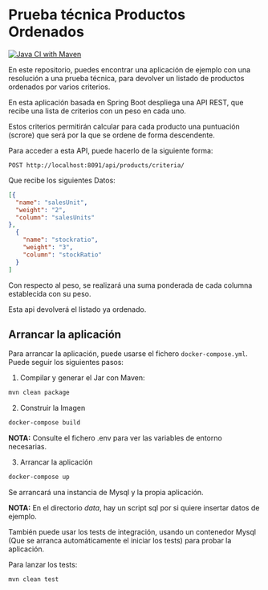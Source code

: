 # Prueba técnica Productos Ordenados

[![Java CI with Maven](https://github.com/zerasul/OrderedProductList/actions/workflows/maven.yml/badge.svg)](https://github.com/zerasul/OrderedProductList/actions/workflows/maven.yml)

En este repositorio, puedes encontrar una aplicación de ejemplo con una resolución a una prueba técnica, para devolver un listado de productos ordenados por varios criterios.

En esta aplicación basada en Spring Boot despliega una API REST, que recibe una lista de criterios con un peso en cada uno.

Estos criterios permitirán calcular para cada producto una puntuación (scrore) que será por la que se ordene de forma descendente.

Para acceder a esta API, puede hacerlo de la siguiente forma:

```
POST http://localhost:8091/api/products/criteria/ 
```

Que recibe los siguientes Datos:

```json
[{
  "name": "salesUnit",
  "weight": "2",
  "column": "salesUnits"
},
  {
    "name": "stockratio",
    "weight": "3",
    "column": "stockRatio"
  }
]
```

Con respecto al peso, se realizará una suma ponderada de cada columna establecida con su peso. 

Esta api devolverá el listado ya ordenado.

## Arrancar la aplicación

Para arrancar la aplicación, puede usarse el fichero ```docker-compose.yml```. Puede seguir los siguientes pasos:

1. Compilar y generar el Jar con Maven:

```bash
mvn clean package
```

2. Construir la Imagen

```bash
docker-compose build
```

**NOTA:** Consulte el fichero .env para ver las variables de entorno necesarias.

3. Arrancar la aplicación

```bash
docker-compose up
```

Se arrancará una instancia de Mysql y la propia aplicación.

**NOTA:** En el directorio _data_, hay un script sql por si quiere insertar datos de ejemplo.

También puede usar los tests de integración, usando un contenedor Mysql (Que se arranca automáticamente el iniciar los tests) para probar la aplicación. 

Para lanzar los tests:

```bash
mvn clean test
```
